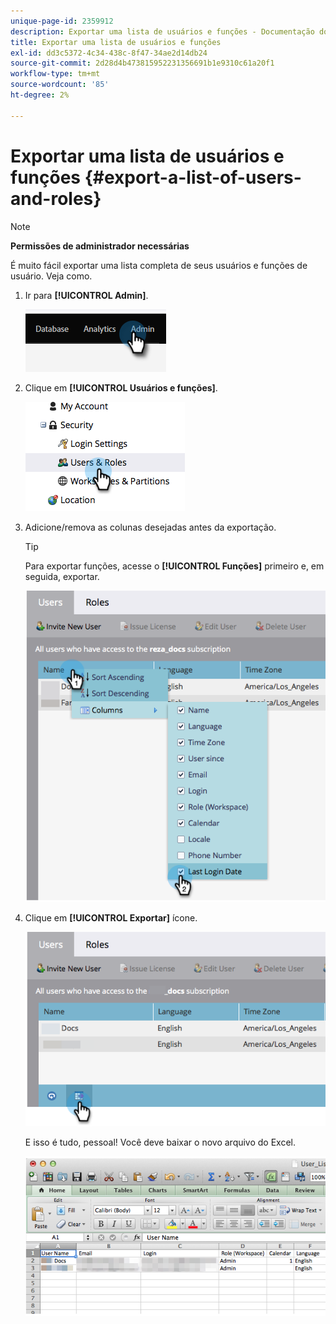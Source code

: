 ```yaml
---
unique-page-id: 2359912
description: Exportar uma lista de usuários e funções - Documentação do Marketo - Documentação do produto
title: Exportar uma lista de usuários e funções
exl-id: dd3c5372-4c34-438c-8f47-34ae2d14db24
source-git-commit: 2d28d4b473815952231356691b1e9310c61a20f1
workflow-type: tm+mt
source-wordcount: '85'
ht-degree: 2%

---
```


# Exportar uma lista de usuários e funções {#export-a-list-of-users-and-roles}

>[!NOTE]
>
>**Permissões de administrador necessárias**

É muito fácil exportar uma lista completa de seus usuários e funções de usuário. Veja como.

1. Ir para **[!UICONTROL Admin]**.

   ![](assets/export-a-list-of-users-and-roles-1.png)

1. Clique em **[!UICONTROL Usuários e funções]**.

   ![](assets/export-a-list-of-users-and-roles-2.png)

1. Adicione/remova as colunas desejadas antes da exportação.

   >[!TIP]
   >
   >Para exportar funções, acesse o **[!UICONTROL Funções]** primeiro e, em seguida, exportar.

   ![](assets/export-a-list-of-users-and-roles-3.png)

1. Clique em **[!UICONTROL Exportar]** ícone.

   ![](assets/export-a-list-of-users-and-roles-4.png)

   E isso é tudo, pessoal! Você deve baixar o novo arquivo do Excel.

   ![](assets/export-a-list-of-users-and-roles-5.png)
